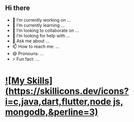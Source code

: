 ## Hi there 

- 🔭 I’m currently working on ...
- 🌱 I’m currently learning ...
- 👯 I’m looking to collaborate on ...
- 🤔 I’m looking for help with ...
- 💬 Ask me about ...
- 📫 How to reach me: ...
- 😄 Pronouns: ...
- ⚡ Fun fact: ...
# [![My Skills](https://skillicons.dev/icons?i=c,java,dart,flutter,node js, mongodb,&perline=3)](https://skillicons.dev)

